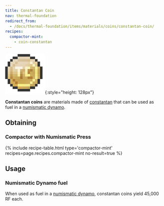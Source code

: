 ```yaml
---
title: Constantan Coin
nav: thermal-foundation
redirect_from:
  - /docs/thermal-foundation/items/materials/coins/constantan-coin/
recipes:
  compactor-mint:
    - coin-constantan
---
```


![Constantan coin](/assets/images/thermal-foundation/coin-constantan.png){:style="height: 128px"}


**Constantan coins** are materials made of [constantan](/docs/constantan-ingot/)
that can be used as fuel in a [numismatic dynamo](/docs/numismatic-dynamo/).


Obtaining
---------

### Compactor with Numismatic Press
{% include recipe-table.html type='compactor-mint' recipes=page.recipes.compactor-mint no-result=true %}


Usage
-----

### Numismatic Dynamo fuel
When used as fuel in a [numismatic dynamo](/docs/numismatic-dynamo/), constantan
coins yield 45,000 RF each.
